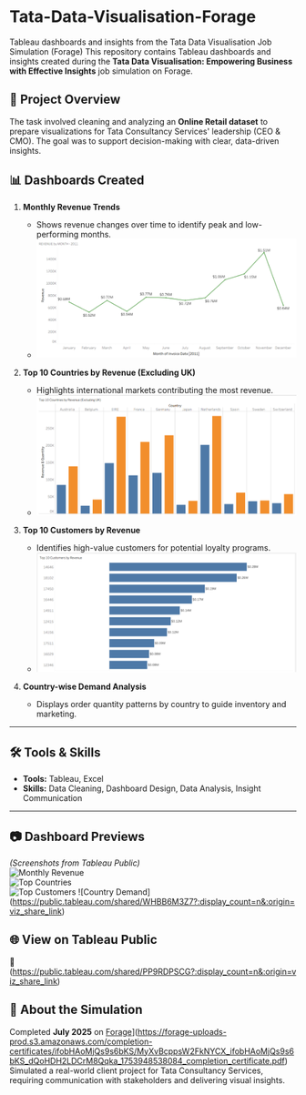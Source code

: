 # Tata-Data-Visualisation-Forage
Tableau dashboards and insights from the Tata Data Visualisation Job Simulation (Forage)
This repository contains Tableau dashboards and insights created during the **Tata Data Visualisation: Empowering Business with Effective Insights** job simulation on Forage.  

## 📌 Project Overview
The task involved cleaning and analyzing an **Online Retail dataset** to prepare visualizations for Tata Consultancy Services' leadership (CEO & CMO). The goal was to support decision-making with clear, data-driven insights.


## 📊 Dashboards Created
1. **Monthly Revenue Trends**  
   - Shows revenue changes over time to identify peak and low-performing months.
   - ![Monthly Revenue 2011](https://github.com/VratiJain02/Tata-Data-Visualisation-Forage/blob/main/Revenue%20by%20Month%20(2011).png)
   

2. **Top 10 Countries by Revenue (Excluding UK)**  
   - Highlights international markets contributing the most revenue.
   - ![Top 10 Countries by Revenue, Excluding UK](https://github.com/VratiJain02/Tata-Data-Visualisation-Forage/blob/main/Top%2010%20Countries%20by%20Revenue%20.png)

3. **Top 10 Customers by Revenue**  
   - Identifies high-value customers for potential loyalty programs.
   - ![Top 10 Customers by Revenue](https://github.com/VratiJain02/Tata-Data-Visualisation-Forage/blob/main/Top%2010%20Customers%20by%20Revenue.png)

4. **Country-wise Demand Analysis**  
   - Displays order quantity patterns by country to guide inventory and marketing.

---

## 🛠 Tools & Skills
- **Tools:** Tableau, Excel
- **Skills:** Data Cleaning, Dashboard Design, Data Analysis, Insight Communication

---

## 📷 Dashboard Previews
*(Screenshots from Tableau Public)*  
![Monthly Revenue](https://public.tableau.com/views/OnlineRetailDashboardRevenueDemandInsights2011/RevenuebyMonth2011?:language=en-US&:sid=&:redirect=auth&:display_count=n&:origin=viz_share_link)  
![Top Countries](https://public.tableau.com/views/OnlineRetailDashboardRevenueDemandInsights2011/Top10CountriesbyRevenueExcludingUK?:language=en-US&:sid=&:redirect=auth&:display_count=n&:origin=viz_share_link)  
![Top Customers](https://public.tableau.com/views/OnlineRetailDashboardRevenueDemandInsights2011/Top10CustomersbyRevenue?:language=en-US&:sid=&:redirect=auth&:display_count=n&:origin=viz_share_link) 
![Country Demand]
(https://public.tableau.com/shared/WHBB6M3Z7?:display_count=n&:origin=viz_share_link) 


## 🌐 View on Tableau Public
🔗 (https://public.tableau.com/shared/PP9RDPSCG?:display_count=n&:origin=viz_share_link)


## 📄 About the Simulation
Completed **July 2025** on [Forage]([https://www.theforage.com/)](https://forage-uploads-prod.s3.amazonaws.com/completion-certificates/ifobHAoMjQs9s6bKS/MyXvBcppsW2FkNYCX_ifobHAoMjQs9s6bKS_dQoHDH2LDCrM8Qqka_1753948538084_completion_certificate.pdf)  
Simulated a real-world client project for Tata Consultancy Services, requiring communication with stakeholders and delivering visual insights.

    
